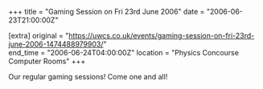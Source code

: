 +++
title = "Gaming Session on Fri 23rd June 2006"
date = "2006-06-23T21:00:00Z"

[extra]
original = "https://uwcs.co.uk/events/gaming-session-on-fri-23rd-june-2006-1474488979903/"    
end_time = "2006-06-24T04:00:00Z"
location = "Physics Concourse Computer Rooms"
+++

Our regular gaming sessions\! Come one and all\!

